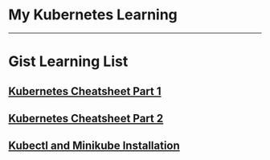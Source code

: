 # My Kubernetes Learning
---
# Gist Learning List
## [Kubernetes Cheatsheet Part 1](https://gist.github.com/musfirotus/7142a03ab8268f04cd20b2866fa75f68)
## [Kubernetes Cheatsheet Part 2](https://gist.github.com/musfirotus/c19b757cc06b6bb7e67ecb597e27815a)
## [Kubectl and Minikube Installation](https://gist.github.com/musfirotus/e1f1b9628d373482529baf7219f90005)